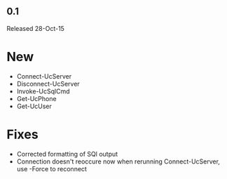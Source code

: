 0.1
---
Released 28-Oct-15

New
===

 - Connect-UcServer
 - Disconnect-UcServer
 - Invoke-UcSqlCmd
 - Get-UcPhone
 - Get-UcUser

Fixes
=====

 - Corrected formatting of SQl output
 - Connection doesn't reoccure now when rerunning Connect-UcServer, use -Force to reconnect


